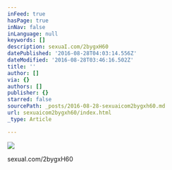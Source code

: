 ```yaml
---
inFeed: true
hasPage: true
inNav: false
inLanguage: null
keywords: []
description: sexuaI.com/2bygxH60
datePublished: '2016-08-28T04:03:14.556Z'
dateModified: '2016-08-28T03:46:16.502Z'
title: ''
author: []
via: {}
authors: []
publisher: {}
starred: false
sourcePath: _posts/2016-08-28-sexuaicom2bygxh60.md
url: sexuaicom2bygxh60/index.html
_type: Article

---
```

![](https://the-grid-user-content.s3-us-west-2.amazonaws.com/c412be80-32ec-4cb2-8d91-b67f077fec2e.jpg)

sexuaI.com/2bygxH60